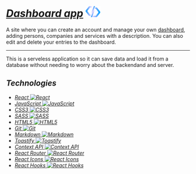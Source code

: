 # _[Dashboard app](https://dashboard-system-app.netlify.app)_ <a href="https://dashboard-system-app.netlify.app"><img src="src/assets/logo.png" height="30px"></a>

A site where you can create an account and manage your own [dashboard](https://dashboard-system-app.netlify.app/dashboards), adding persons, companies and services with a description. You can also edit and delete your entries to the dashboard.

---

This is a serveless application so it can save data and load it from a database without needing to worry about the backendand and server.

## _Technologies_ <img src="https://cdn-icons-png.flaticon.com/512/1087/1087840.png"  width="25px" alt="">

-   _<a href="https://reactjs.org/"> React
    <img height="20px" src="https://user-images.githubusercontent.com/54226652/158950038-7e795fee-5c1e-41eb-aefe-539083162384.png" alt="React" >
    </a>_
-   _<a href="https://developer.mozilla.org/en-US/docs/Web/JavaScript"> JavaScript
    <img height="20px" src="https://user-images.githubusercontent.com/54226652/158950040-325234ab-5786-4a0a-b447-5f72769ea78a.png" alt="JavaScript">
    </a>_
-   _<a href="https://developer.mozilla.org/en-US/docs/Web/CSS"> CSS3
    <img height="20px" src="https://user-images.githubusercontent.com/54226652/158950020-6241a839-e9bf-4bfb-b468-a9767504d152.png" alt="CSS3">
    </a>_
-   _<a href="https://sass-lang.com/"> SASS
    <img height="20px" src="https://user-images.githubusercontent.com/54226652/158957409-37841a30-10e3-45c9-a1c3-b6c382df1a8b.png" alt="SASS">
    </a>_
-   _<a href="https://developer.mozilla.org/en-US/docs/Web/HTML"> HTML5
    <img height="20px" src="https://user-images.githubusercontent.com/54226652/158950032-fe8fbf29-6cbb-4fb6-9a11-d1b34d54d136.png" alt="HTML5">
    </a>_
-   _<a href="https://git-scm.com/"> Git
    <img height="20px" src="https://user-images.githubusercontent.com/54226652/158957407-5b1fecb9-97b3-4787-bee7-b0562298ab50.png" alt="Git">
    </a>_
-   _<a href="https://www.markdownguide.org/"> Markdown
    <img height="20px" src="https://user-images.githubusercontent.com/54226652/158957408-e6b0cfb0-4506-4411-9ca9-3eb25151374f.svg" alt="Markdown">
    </a>_
-   _<a href="https://fkhadra.github.io/react-toastify/introduction"> Toastify
    <img height="20px" src="https://cdn0.iconfinder.com/data/icons/cooking-18/64/toaster-food-breakfast-toast-breads-512.png" alt="Toastify" height="20px">
    </a>_
-   _<a href="https://reactjs.org/docs/context.html"> Context API
    <img height="20px" src="https://user-images.githubusercontent.com/54226652/158950038-7e795fee-5c1e-41eb-aefe-539083162384.png" alt="Context API">
    </a>_
-   _<a href="https://reactrouter.com/"> React Router
    <img height="20px" src="https://reactrouter.com/favicon.ico" alt="React Router">
    </a>_
-   _<a href="https://react-icons.github.io/react-icons/"> React Icons
    <img height="20px" src="https://cdn.icon-icons.com/icons2/48/PNG/128/icons_folder_file_10410.png" alt="React Icons">
    </a>_
-   _<a href="https://reactjs.org/docs/hooks-intro.html"> React Hooks
    <img height="20px" src="https://user-images.githubusercontent.com/54226652/158961211-da6036d6-ef66-4f2a-a109-3823c5bcae41.png" alt="React Hooks">
    </a>_
